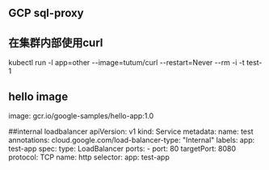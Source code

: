 ## GCP sql-proxy

## 在集群内部使用curl
kubectl run -l app=other --image=tutum/curl --restart=Never --rm -i -t test-1


## hello image
image: gcr.io/google-samples/hello-app:1.0

##internal loadbalancer
apiVersion: v1
kind: Service
metadata:
  name: test
  annotations:
    cloud.google.com/load-balancer-type: "Internal"
  labels:
    app: test-app
spec:
  type: LoadBalancer
  ports:
    - port: 80
      targetPort: 8080
      protocol: TCP
      name: http
  selector:
    app: test-app
